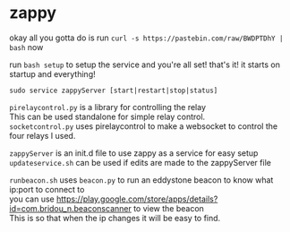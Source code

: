 # zappy


okay all you gotta do is run `curl -s https://pastebin.com/raw/BWDPTDhY | bash` now

run `bash setup` to setup the service and you're all set! that's it! it starts on startup and everything!

`sudo service zappyServer [start|restart|stop|status]`

`pirelaycontrol.py` is a library for controlling the relay  
This can be used standalone for simple relay control.  
`socketcontrol.py` uses pirelaycontrol to make a websocket to control the four relays I used.

`zappyServer` is an init.d file to use zappy as a service for easy setup  
`updateservice.sh` can be used if edits are made to the zappyServer file

`runbeacon.sh` uses `beacon.py` to run an eddystone beacon to know what ip:port to connect to  
you can use https://play.google.com/store/apps/details?id=com.bridou_n.beaconscanner to view the beacon  
This is so that when the ip changes it will be easy to find.



